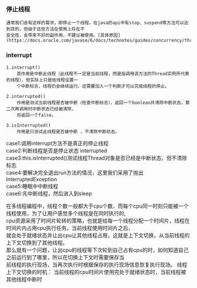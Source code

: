 ### 停止线程
    通常我们会有这样的需求，即停止一个线程。在java的api中有stop、suspend等方法可以达到目的，但由于这些方法在使用上存在不
    安全性，会带来不好的副作用，不建议被使用。[具体原因](https://docs.oracle.com/javase/6/docs/technotes/guides/concurrency/threadPrimitiveDeprecation.html)
    
### interrupt
    1.interrupt()
        其作用是中断此线程（此线程不一定是当前线程，而是指调用该方法的Thread实例所代表的线程），但实际上只是给线程设置一
        个中断标志，线程仍会继续运行。还需要加入一个判断才可以完成线程的停止。
        
    2.interrupted()
        作用是测试当前线程是否被中断（检查中断标志），返回一个boolean并清除中断状态，第二次再调用时中断状态已经被清除，
        将返回一个false。
        
    3.isInterrupted()
        作用是只测试此线程是否被中断 ，不清除中断状态。    
        
           
case1:调用interrupt方法不是真正的停止线程  
case2:判断线程是否是停止状态 interrupted  
case3:this.isInterrupted()测试线程Thread对象是否已经是中断状态，但不清除标志  
case4:要解决完全退出run方法的情况，这里我们采用了抛出InterruptedException  
case5:睡眠中中断线程  
case6:先中断线程，然后进入到sleep   

在多线程编程中，线程个数一般都大于cpu个数，而每个cpu同一时刻只能被一个线程使用，为了让用户感觉多个线程是在同时执行的,  
cpu资源采用了时间片轮转的策略，也就是给每一个线程分配一个时间片，线程在时间片内占用cpu执行任务。当前线程使用时间片之后，  
就会处于就绪状态并让出cpu让其他线程占用，这就是上下文切换，从当前线程的上下文切换到了其他线程。  
那么就有一个问题，让出cpu的线程等下次轮到自己占有cpu的时，如何知道自己之前运行到了哪里，所以在切换上下文时需要保存当  
前线程的执行现场，当再次执行时根据保存的执行现场信息恢复执行现场。
线程上下文切换的时机：
当前线程的cpu时间片使用完处于就绪状态时，当前线程被其他线程中断时